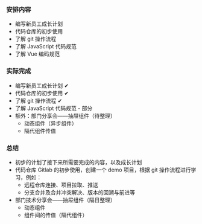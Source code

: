 ### 安排内容
- 编写新员工成长计划
- 代码仓库的初步使用
- 了解 git 操作流程
- 了解 JavaScript 代码规范
- 了解 Vue 编码规范

### 实际完成
- 编写新员工成长计划 ✔
- 代码仓库的初步使用 ✔
- 了解 git 操作流程  ✔
- 了解 JavaScript 代码规范 - 部分
- 额外：部门分享会——抽屉组件（待整理）
    - 动态组件（异步组件）
    - 隔代组件传值

### 总结
- 初步的计划了接下来所需要完成的内容，以及成长计划
- 代码仓库 Gitlab 的初步使用，创建一个 demo 项目，根据 git 操作流程进行学习，例如：
    - 远程仓库连接、项目拉取、推送
    - 分支合并及合并冲突解决、版本的回溯与前进等
- 部门技术分享会——抽屉组件（隔日整理）
    - 动态组件
    - 组件间的传值（隔代组件）
